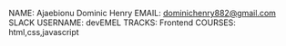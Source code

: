 NAME: Ajaebionu Dominic Henry
EMAIL: dominichenry882@gmail.com
SLACK USERNAME: devEMEL
TRACKS: Frontend
COURSES: html,css,javascript